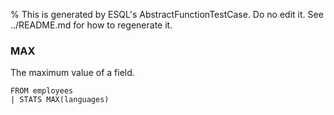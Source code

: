 % This is generated by ESQL's AbstractFunctionTestCase. Do no edit it. See ../README.md for how to regenerate it.

### MAX
The maximum value of a field.

```esql
FROM employees
| STATS MAX(languages)
```
